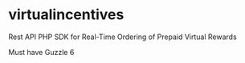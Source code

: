# virtualincentives
Rest API PHP SDK for Real-Time Ordering of Prepaid Virtual Rewards

Must have Guzzle 6

